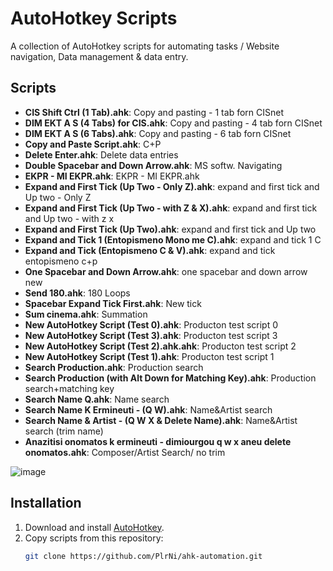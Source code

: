# AutoHotkey Scripts

A collection of AutoHotkey scripts for automating tasks / Website navigation, Data management & data entry.

## Scripts

- **CIS Shift Ctrl (1 Tab).ahk**: Copy and pasting - 1 tab forn CISnet
- **DIM EKT A S (4 Tabs) for CIS.ahk**: Copy and pasting - 4 tab forn CISnet
- **DIM EKT A S (6 Tabs).ahk**: Copy and pasting - 6 tab forn CISnet
- **Copy and Paste Script.ahk**: C+P
- **Delete Enter.ahk**: Delete data entries
- **Double Spacebar and Down Arrow.ahk**: MS softw. Navigating
- **EKPR - MI EKPR.ahk**: EKPR - MI EKPR.ahk
- **Expand and First Tick (Up Two - Only Z).ahk**: expand and first tick and Up two - Only Z
- **Expand and First Tick (Up Two - with Z & X).ahk**: expand and first tick and Up two - with z x
- **Expand and First Tick (Up Two).ahk**: expand and first tick and Up two
- **Expand and Tick 1 (Entopismeno Mono me C).ahk**: expand and tick 1 C
- **Expand and Tick (Entopismeno C & V).ahk**: expand and tick entopismeno c+p
- **One Spacebar and Down Arrow.ahk**: one spacebar and down arrow new
- **Send 180.ahk**: 180 Loops
- **Spacebar Expand Tick First.ahk**: New tick
- **Sum cinema.ahk**: Summation
- **New AutoHotkey Script (Test 0).ahk**: Producton test script 0
- **New AutoHotkey Script (Test 3).ahk**: Producton test script 3
- **New AutoHotkey Script (Test 2).ahk.ahk**: Producton test script 2
- **New AutoHotkey Script (Test 1).ahk**: Producton test script 1
- **Search Production.ahk**: Production search
- **Search Production (with Alt Down for Matching Key).ahk**: Production search+matching key
- **Search Name Q.ahk**: Name search
- **Search Name K Ermineuti - (Q W).ahk**: Name&Artist search
- **Search Name & Artist - (Q W X & Delete Name).ahk**: Name&Artist search (trim name)
- **Anazitisi onomatos k ermineuti - dimiourgou q w x aneu delete onomatos.ahk**: Composer/Artist Search/ no trim


  
![image](https://www.autohotkey.com/logos/ahk_logo.png)


## Installation

1. Download and install [AutoHotkey](https://www.autohotkey.com/).
2. Copy scripts from this repository:
   ```bash
   git clone https://github.com/PlrNi/ahk-automation.git
